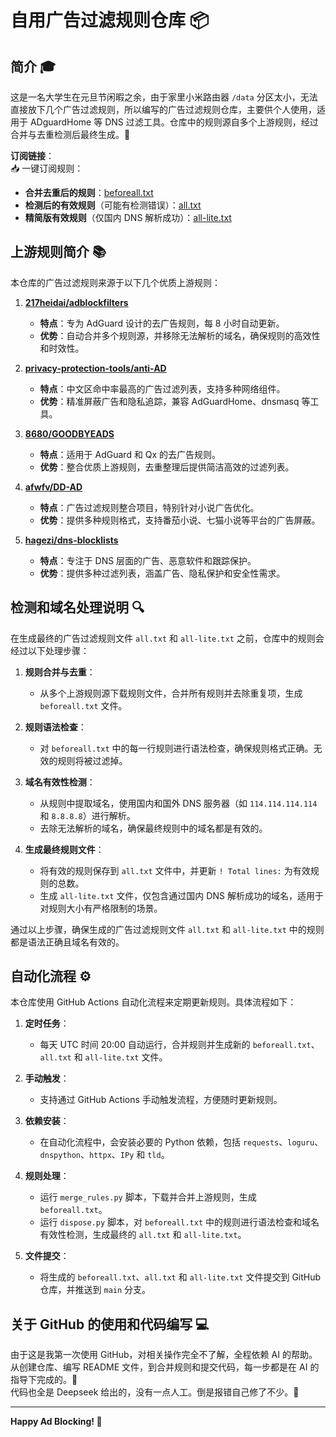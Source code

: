 # 自用广告过滤规则仓库 📦

## 简介 🎓

这是一名大学生在元旦节闲暇之余，由于家里小米路由器 `/data` 分区太小，无法直接放下几个广告过滤规则，所以编写的广告过滤规则仓库，主要供个人使用，适用于 ADguardHome 等 DNS 过滤工具。仓库中的规则源自多个上游规则，经过合并与去重检测后最终生成。🎯

**订阅链接**：  
📥 一键订阅规则：  

- **合并去重后的规则**：[beforeall.txt](https://raw.githubusercontent.com/cloudyun233/cloudyun-AD-rules/refs/heads/main/beforeall.txt)
- **检测后的有效规则**（可能有检测错误）：[all.txt](https://raw.githubusercontent.com/cloudyun233/cloudyun-AD-rules/refs/heads/main/all.txt)
- **精简版有效规则**（仅国内 DNS 解析成功）：[all-lite.txt](https://raw.githubusercontent.com/cloudyun233/cloudyun-AD-rules/refs/heads/main/all-lite.txt)

## 上游规则简介 📚

本仓库的广告过滤规则来源于以下几个优质上游规则：

1. **[217heidai/adblockfilters](https://github.com/217heidai/adblockfilters)**  
   - **特点**：专为 AdGuard 设计的去广告规则，每 8 小时自动更新。  
   - **优势**：自动合并多个规则源，并移除无法解析的域名，确保规则的高效性和时效性。

2. **[privacy-protection-tools/anti-AD](https://github.com/privacy-protection-tools/anti-AD)**  
   - **特点**：中文区命中率最高的广告过滤列表，支持多种网络组件。  
   - **优势**：精准屏蔽广告和隐私追踪，兼容 AdGuardHome、dnsmasq 等工具。

3. **[8680/GOODBYEADS](https://github.com/8680/GOODBYEADS)**  
   - **特点**：适用于 AdGuard 和 Qx 的去广告规则。  
   - **优势**：整合优质上游规则，去重整理后提供简洁高效的过滤列表。

4. **[afwfv/DD-AD](https://github.com/afwfv/DD-AD)**  
   - **特点**：广告过滤规则整合项目，特别针对小说广告优化。  
   - **优势**：提供多种规则格式，支持番茄小说、七猫小说等平台的广告屏蔽。

5. **[hagezi/dns-blocklists](https://github.com/hagezi/dns-blocklists)**  
   - **特点**：专注于 DNS 层面的广告、恶意软件和跟踪保护。  
   - **优势**：提供多种过滤列表，涵盖广告、隐私保护和安全性需求。

## 检测和域名处理说明 🔍

在生成最终的广告过滤规则文件 `all.txt` 和 `all-lite.txt` 之前，仓库中的规则会经过以下处理步骤：

1. **规则合并与去重**：
   - 从多个上游规则源下载规则文件，合并所有规则并去除重复项，生成 `beforeall.txt` 文件。

2. **规则语法检查**：
   - 对 `beforeall.txt` 中的每一行规则进行语法检查，确保规则格式正确。无效的规则将被过滤掉。

3. **域名有效性检测**：
   - 从规则中提取域名，使用国内和国外 DNS 服务器（如 `114.114.114.114` 和 `8.8.8.8`）进行解析。
   - 去除无法解析的域名，确保最终规则中的域名都是有效的。

4. **生成最终规则文件**：
   - 将有效的规则保存到 `all.txt` 文件中，并更新 `! Total lines:` 为有效规则的总数。
   - 生成 `all-lite.txt` 文件，仅包含通过国内 DNS 解析成功的域名，适用于对规则大小有严格限制的场景。

通过以上步骤，确保生成的广告过滤规则文件 `all.txt` 和 `all-lite.txt` 中的规则都是语法正确且域名有效的。

## 自动化流程 ⚙️

本仓库使用 GitHub Actions 自动化流程来定期更新规则。具体流程如下：

1. **定时任务**：
   - 每天 UTC 时间 20:00 自动运行，合并规则并生成新的 `beforeall.txt`、`all.txt` 和 `all-lite.txt` 文件。

2. **手动触发**：
   - 支持通过 GitHub Actions 手动触发流程，方便随时更新规则。

3. **依赖安装**：
   - 在自动化流程中，会安装必要的 Python 依赖，包括 `requests`、`loguru`、`dnspython`、`httpx`、`IPy` 和 `tld`。

4. **规则处理**：
   - 运行 `merge_rules.py` 脚本，下载并合并上游规则，生成 `beforeall.txt`。
   - 运行 `dispose.py` 脚本，对 `beforeall.txt` 中的规则进行语法检查和域名有效性检测，生成最终的 `all.txt` 和 `all-lite.txt`。

5. **文件提交**：
   - 将生成的 `beforeall.txt`、`all.txt` 和 `all-lite.txt` 文件提交到 GitHub 仓库，并推送到 `main` 分支。

## 关于 GitHub 的使用和代码编写 💻

由于这是我第一次使用 GitHub，对相关操作完全不了解，全程依赖 AI 的帮助。从创建仓库、编写 README 文件，到合并规则和提交代码，每一步都是在 AI 的指导下完成的。🤖  
代码也全是 Deepseek 给出的，没有一点人工。倒是报错自己修了不少。🔧

---

**Happy Ad Blocking! 🎉**
